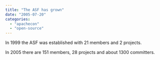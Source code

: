 ```yaml
---
title: "The ASF has grown"
date: "2005-07-20"
categories: 
  - "apachecon"
  - "open-source"
---
```


In 1999 the ASF was established with 21 members and 2 projects.

In 2005 there are 151 members, 28 projects and about 1300 committers.
